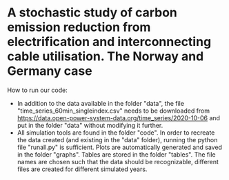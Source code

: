 # A stochastic study of carbon emission reduction from electrification and interconnecting cable utilisation. The Norway and Germany case


How to run our code:
- In addition to the data available in the folder "data", the file "time_series_60min_singleindex.csv" needs to be downloaded from https://data.open-power-system-data.org/time_series/2020-10-06 and put in the folder "data" without modifying it further.
- All simulation tools are found in the folder "code". In order to recreate the data created (and existing in the "data" folder), running the python file "runall.py" is sufficient. Plots are automatically generated and saved in the folder "graphs". Tables are stored in the folder "tables". The file names are chosen such that the data should be recognizable, different files are created for different simulated years.
